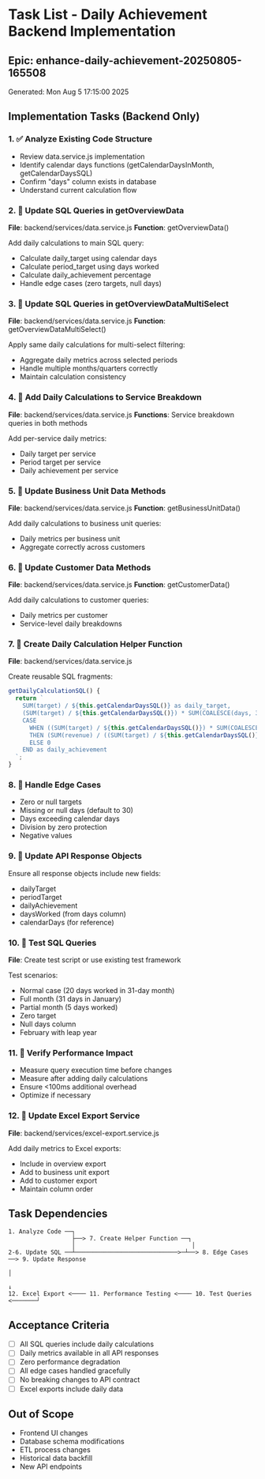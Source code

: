 # Task List - Daily Achievement Backend Implementation

## Epic: enhance-daily-achievement-20250805-165508
Generated: Mon Aug 5 17:15:00 2025

## Implementation Tasks (Backend Only)

### 1. ✅ Analyze Existing Code Structure
- Review data.service.js implementation
- Identify calendar days functions (getCalendarDaysInMonth, getCalendarDaysSQL)
- Confirm "days" column exists in database
- Understand current calculation flow

### 2. 🔄 Update SQL Queries in getOverviewData
**File**: backend/services/data.service.js
**Function**: getOverviewData()

Add daily calculations to main SQL query:
- Calculate daily_target using calendar days
- Calculate period_target using days worked
- Calculate daily_achievement percentage
- Handle edge cases (zero targets, null days)

### 3. 🔄 Update SQL Queries in getOverviewDataMultiSelect
**File**: backend/services/data.service.js
**Function**: getOverviewDataMultiSelect()

Apply same daily calculations for multi-select filtering:
- Aggregate daily metrics across selected periods
- Handle multiple months/quarters correctly
- Maintain calculation consistency

### 4. 🔄 Add Daily Calculations to Service Breakdown
**File**: backend/services/data.service.js
**Functions**: Service breakdown queries in both methods

Add per-service daily metrics:
- Daily target per service
- Period target per service
- Daily achievement per service

### 5. 🔄 Update Business Unit Data Methods
**File**: backend/services/data.service.js
**Function**: getBusinessUnitData()

Add daily calculations to business unit queries:
- Daily metrics per business unit
- Aggregate correctly across customers

### 6. 🔄 Update Customer Data Methods
**File**: backend/services/data.service.js
**Function**: getCustomerData()

Add daily calculations to customer queries:
- Daily metrics per customer
- Service-level daily breakdowns

### 7. 🔄 Create Daily Calculation Helper Function
**File**: backend/services/data.service.js

Create reusable SQL fragments:
```javascript
getDailyCalculationSQL() {
  return `
    SUM(target) / ${this.getCalendarDaysSQL()} as daily_target,
    (SUM(target) / ${this.getCalendarDaysSQL()}) * SUM(COALESCE(days, 30)) as period_target,
    CASE 
      WHEN ((SUM(target) / ${this.getCalendarDaysSQL()}) * SUM(COALESCE(days, 30))) > 0 
      THEN (SUM(revenue) / ((SUM(target) / ${this.getCalendarDaysSQL()}) * SUM(COALESCE(days, 30)))) * 100
      ELSE 0
    END as daily_achievement
  `;
}
```

### 8. 🔄 Handle Edge Cases
- Zero or null targets
- Missing or null days (default to 30)
- Days exceeding calendar days
- Division by zero protection
- Negative values

### 9. 🔄 Update API Response Objects
Ensure all response objects include new fields:
- dailyTarget
- periodTarget
- dailyAchievement
- daysWorked (from days column)
- calendarDays (for reference)

### 10. 🔄 Test SQL Queries
**File**: Create test script or use existing test framework

Test scenarios:
- Normal case (20 days worked in 31-day month)
- Full month (31 days in January)
- Partial month (5 days worked)
- Zero target
- Null days column
- February with leap year

### 11. 🔄 Verify Performance Impact
- Measure query execution time before changes
- Measure after adding daily calculations
- Ensure <100ms additional overhead
- Optimize if necessary

### 12. 🔄 Update Excel Export Service
**File**: backend/services/excel-export.service.js

Add daily metrics to Excel exports:
- Include in overview export
- Add to business unit export
- Add to customer export
- Maintain column order

## Task Dependencies

```
1. Analyze Code ──┐
                  ├──> 7. Create Helper Function ──┐
                  │                                 │
2-6. Update SQL ──┴─────────────────────────────>─┴──> 8. Edge Cases ──> 9. Update Response
                                                                               │
                                                                               ↓
12. Excel Export <──── 11. Performance Testing <──── 10. Test Queries <───────┘
```

## Acceptance Criteria

- [ ] All SQL queries include daily calculations
- [ ] Daily metrics available in all API responses
- [ ] Zero performance degradation
- [ ] All edge cases handled gracefully
- [ ] No breaking changes to API contract
- [ ] Excel exports include daily data

## Out of Scope
- Frontend UI changes
- Database schema modifications
- ETL process changes
- Historical data backfill
- New API endpoints